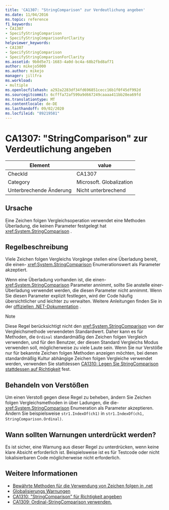 ```yaml
---
title: 'CA1307: "StringComparison" zur Verdeutlichung angeben'
ms.date: 11/04/2016
ms.topic: reference
f1_keywords:
- CA1307
- SpecifyStringComparison
- SpecifyStringComparisonForClarity
helpviewer_keywords:
- CA1307
- SpecifyStringComparison
- SpecifyStringComparisonForClarity
ms.assetid: 9b0d5e71-1683-4a0d-bc4a-68b2fbd8af71
author: mikejo5000
ms.author: mikejo
manager: jillfra
ms.workload:
- multiple
ms.openlocfilehash: a292a2283df34fd696851cecc16b1f0f45df992d
ms.sourcegitcommit: 6cfffa72af599a9d667249caaaa411bb28ea69fd
ms.translationtype: MT
ms.contentlocale: de-DE
ms.lasthandoff: 09/02/2020
ms.locfileid: "89219581"
---
```

# <a name="ca1307-specify-stringcomparison-for-clarity"></a>CA1307: "StringComparison" zur Verdeutlichung angeben

|Element|value|
|-|-|
|CheckId|CA1307|
|Category|Microsoft. Globalization|
|Unterbrechende Änderung|Nicht unterbrechend|

## <a name="cause"></a>Ursache
Eine Zeichen folgen Vergleichsoperation verwendet eine Methoden Überladung, die keinen Parameter festgelegt hat <xref:System.StringComparison> .

## <a name="rule-description"></a>Regelbeschreibung
Viele Zeichen folgen Vergleichs Vorgänge stellen eine Überladung bereit, die einen- <xref:System.StringComparison> Enumerationswert als Parameter akzeptiert.

Wenn eine Überladung vorhanden ist, die einen- <xref:System.StringComparison> Parameter annimmt, sollte Sie anstelle einer-Überladung verwendet werden, die diesen Parameter nicht annimmt. Wenn Sie diesen Parameter explizit festlegen, wird der Code häufig übersichtlicher und leichter zu verwalten. Weitere Anleitungen finden Sie in der [offiziellen .NET-Dokumentation](/dotnet/standard/base-types/best-practices-strings#specifying-string-comparisons-explicitly) .

> [!NOTE]
> Diese Regel berücksichtigt nicht den <xref:System.StringComparison> von der Vergleichsmethode verwendeten Standardwert. Daher kann es für Methoden, die `Ordinal` standardmäßig den Zeichen folgen Vergleich verwenden, und für den Benutzer, der diesen Standard Vergleichs Modus verwenden soll, möglicherweise zu viele Laute sein.
> Wenn Sie nur Verstöße nur für bekannte Zeichen folgen Methoden anzeigen möchten, bei denen standardmäßig Kultur abhängige Zeichen folgen Vergleiche verwendet werden, verwenden Sie stattdessen [CA1310: Legen Sie StringComparison stattdessen auf Richtigkeit](ca1310.md) fest.

## <a name="how-to-fix-violations"></a>Behandeln von Verstößen
Um einen Verstoß gegen diese Regel zu beheben, ändern Sie Zeichen folgen Vergleichsmethoden in über Ladungen, die die- <xref:System.StringComparison> Enumeration als Parameter akzeptieren. Ändern Sie beispielsweise `str1.IndexOf(ch1)` in `str1.IndexOf(ch1, StringComparison.Ordinal)`.

## <a name="when-to-suppress-warnings"></a>Wann sollten Warnungen unterdrückt werden?
Es ist sicher, eine Warnung aus dieser Regel zu unterdrücken, wenn keine klare Absicht erforderlich ist. Beispielsweise ist es für Testcode oder nicht lokalisierbaren Code möglicherweise nicht erforderlich.

## <a name="see-also"></a>Weitere Informationen

- [Bewährte Methoden für die Verwendung von Zeichen folgen in .net](/dotnet/standard/base-types/best-practices-strings)
- [Globalisierungs Warnungen](globalization-warnings.md)
- [CA1310: "StringComparison" für Richtigkeit angeben](ca1310.md)
- [CA1309: Ordinal-StringComparison verwenden.](ca1309.md)
